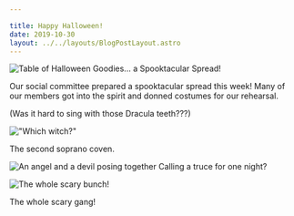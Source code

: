 ```yaml
---

title: Happy Halloween!
date: 2019-10-30 
layout: ../../layouts/BlogPostLayout.astro
---
```

  
![Table of Halloween Goodies... a Spooktacular Spread!](/images/20191029_203628.jpg)

Our social committee prepared a spooktacular spread this week! Many of our members got into the spirit and donned costumes for our rehearsal. 

(Was it hard to sing with those Dracula teeth???)

!["Which witch?"](/images/20191029_203816.jpg )

The second soprano coven. 

![An angel and a devil posing together](/images/20191029_203753.jpg) Calling a truce for one night?

![The whole scary bunch!](/images/20191029_203715.jpg )

The whole scary gang!
